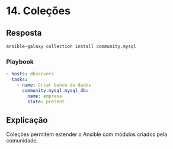 # 14. Coleções

## Resposta

```bash
ansible-galaxy collection install community.mysql
```

### Playbook

```yaml
- hosts: dbservers
  tasks:
    - name: Criar banco de dados
      community.mysql.mysql_db:
        name: empresa
        state: present
```

## Explicação
Coleções permitem estender o Ansible com módulos criados pela comunidade.
